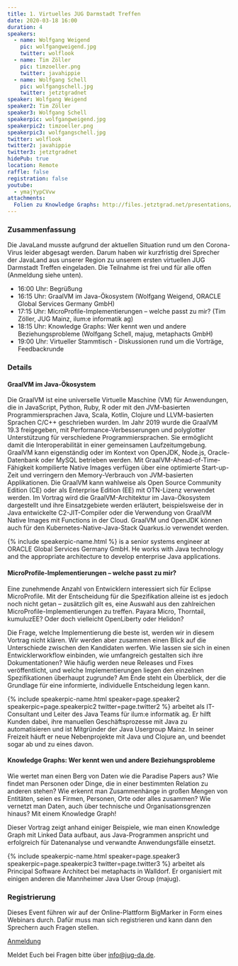 ```yaml
---
title: 1. Virtuelles JUG Darmstadt Treffen
date: 2020-03-18 16:00
duration: 4
speakers:
  - name: Wolfgang Weigend
    pic: wolfgangweigend.jpg
    twitter: wolflook
  - name: Tim Zöller
    pic: timzoeller.png
    twitter: javahippie
  - name: Wolfgang Schell
    pic: wolfgangschell.jpg
    twitter: jetztgradnet
speaker: Wolfgang Weigend
speaker2: Tim Zöller
speaker3: Wolfgang Schell
speakerpic: wolfgangweigend.jpg
speakerpic2: timzoeller.png
speakerpic3: wolfgangschell.jpg
twitter: wolflook
twitter2: javahippie
twitter3: jetztgradnet
hidePub: true
location: Remote
raffle: false
registration: false
youtube: 
  - ymajYypCVvw
attachments:
  Folien zu Knowledge Graphs: http://files.jetztgrad.net/presentations/2020-JavaLand-KnowledgeGraph.pdf
---
```


### Zusammenfassung

Die JavaLand musste aufgrund der aktuellen Situation rund um den Corona-Virus leider abgesagt werden. Darum haben wir kurzfristig drei Sprecher der JavaLand aus unserer Region zu unserem ersten virtuellen JUG Darmstadt Treffen eingeladen. Die Teilnahme ist frei und für alle offen (Anmeldung siehe unten).

* 16:00 Uhr: Begrüßung
* 16:15 Uhr: GraalVM im Java-Ökosystem (Wolfgang Weigend, ORACLE Global Services Germany GmbH)
* 17:15 Uhr: MicroProfile-Implementierungen – welche passt zu mir? (Tim Zöller, JUG Mainz, ilum:e informatik ag)
* 18:15 Uhr: Knowledge Graphs: Wer kennt wen und andere Beziehungsprobleme (Wolfgang Schell, majug, metaphacts GmbH)
* 19:00 Uhr: Virtueller Stammtisch - Diskussionen rund um die Vorträge, Feedbackrunde

### Details

#### GraalVM im Java-Ökosystem

Die GraalVM ist eine universelle Virtuelle Maschine (VM) für Anwendungen, die in JavaScript, Python, Ruby, R oder mit den JVM-basierten Programmiersprachen Java, Scala, Kotlin, Clojure und LLVM-basierten Sprachen C/C++ geschrieben wurden. Im Jahr 2019 wurde die GraalVM 19.3 freigegeben, mit Performance-Verbesserungen und polyglotter Unterstützung für verschiedene Programmiersprachen. Sie ermöglicht damit die Interoperabilität in einer gemeinsamen Laufzeitumgebung. GraalVM kann eigenständig oder im Kontext von OpenJDK, Node.js, Oracle-Datenbank oder MySQL betrieben werden. Mit GraalVM-Ahead-of-Time-Fähigkeit kompilierte Native Images verfügen über eine optimierte Start-up-Zeit und verringern den Memory-Verbrauch von JVM-basierten Applikationen. Die GraalVM kann wahlweise als Open Source Community Edition (CE) oder als Enterprise Edition (EE) mit OTN-Lizenz verwendet werden. Im Vortrag wird die GraalVM-Architektur im Java-Ökosystem dargestellt und ihre Einsatzgebiete werden erläutert, beispielsweise der in Java entwickelte C2-JIT-Compiler oder die Verwendung von GraalVM Native Images mit Functions in der Cloud. GraalVM und OpenJDK können auch für den Kubernetes-Native-Java-Stack Quarkus.io verwendet werden.

{% include speakerpic-name.html %} is a senior systems engineer at ORACLE Global Services Germany GmbH. He works with Java technology and the appropriate architecture to develop enterprise Java applications.


#### MicroProfile-Implementierungen – welche passt zu mir?

Eine zunehmende Anzahl von Entwicklern interessiert sich für Eclipse MicroProfile. Mit der Entscheidung für die Spezifikation alleine ist es jedoch noch nicht getan – zusätzlich gilt es, eine Auswahl aus den zahlreichen MicroProfile-Implementierungen zu treffen. Payara Micro, Thorntail, kumuluzEE? Oder doch vielleicht OpenLiberty oder Helidon?

Die Frage, welche Implementierung die beste ist, werden wir in diesem Vortrag nicht klären. Wir werden aber zusammen einen Blick auf die Unterschiede zwischen den Kandidaten werfen. Wie lassen sie sich in einen Entwicklerworkflow einbinden, wie umfangreich gestalten sich ihre Dokumentationen? Wie häufig werden neue Releases und Fixes veröffentlicht, und welche Implementierungen liegen den einzelnen Spezifikationen überhaupt zugrunde? Am Ende steht ein Überblick, der die Grundlage für eine informierte, individuelle Entscheidung legen kann.

{% include speakerpic-name.html speaker=page.speaker2 speakerpic=page.speakerpic2 twitter=page.twitter2 %} arbeitet als IT-Consultant und Leiter des Java Teams für ilum:e informatik ag. Er hilft Kunden dabei, ihre manuellen Geschäftsprozesse mit Java zu automatisieren und ist Mitgründer der Java Usergroup Mainz. In seiner Freizeit häuft er neue Nebenprojekte mit Java und Clojure an, und beendet sogar ab und zu eines davon.

#### Knowledge Graphs: Wer kennt wen und andere Beziehungsprobleme

Wie wertet man einen Berg von Daten wie die Paradise Papers aus? Wie findet man Personen oder Dinge, die in einer bestimmten Relation zu anderen stehen? Wie erkennt man Zusammenhänge in großen Mengen von Entitäten, seien es Firmen, Personen, Orte oder alles zusammen? Wie vernetzt man Daten, auch über technische und Organisationsgrenzen hinaus? Mit einem Knowledge Graph!

Dieser Vortrag zeigt anhand einiger Beispiele, wie man einen Knowledge Graph mit Linked Data aufbaut, aus Java-Programmen anspricht und erfolgreich für Datenanalyse und verwandte Anwendungsfälle einsetzt.

{% include speakerpic-name.html speaker=page.speaker3 speakerpic=page.speakerpic3 twitter=page.twitter3 %} arbeitet als Principal Software Architect bei metaphacts in Walldorf. Er organisiert mit einigen anderen die Mannheimer Java User Group (majug).

### Registrierung

Dieses Event führen wir auf der Online-Plattform BigMarker in Form eines Webinars durch. Dafür muss man sich registrieren und kann dann den Sprechern auch Fragen stellen.

[Anmeldung](https://www.bigmarker.com/cyberland/1-JUG-Darmstadt-Remote-Treffen)

Meldet Euch bei Fragen bitte über [info@jug-da.de](mailto:info@jug-da.de).

